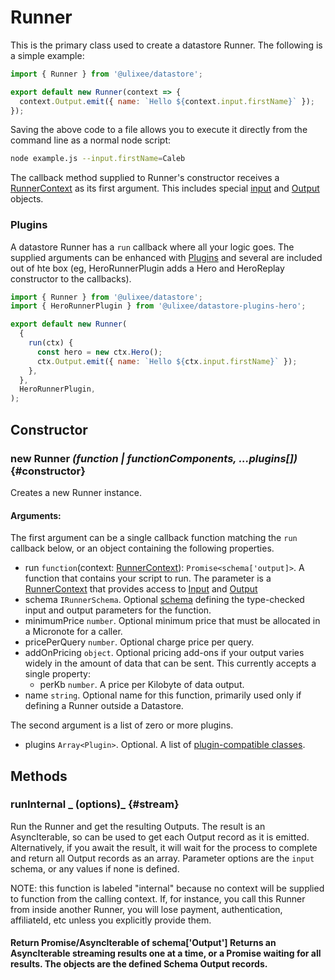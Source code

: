 # Runner

This is the primary class used to create a datastore Runner. The following is a simple example:

```js
import { Runner } from '@ulixee/datastore';

export default new Runner(context => {
  context.Output.emit({ name: `Hello ${context.input.firstName}` });
});
```

Saving the above code to a file allows you to execute it directly from the command line as a normal node script:

```bash
node example.js --input.firstName=Caleb
```

The callback method supplied to Runner's constructor receives a [RunnerContext](./runner-context.md) as its first argument. This includes special [input](./input.md) and [Output](./output.md) objects.

### Plugins

A datastore Runner has a `run` callback where all your logic goes. The supplied arguments can be enhanced with [Plugins](../advanced/plugins.md) and several are included out of hte box (eg, HeroRunnerPlugin adds a Hero and HeroReplay constructor to the callbacks).

```js
import { Runner } from '@ulixee/datastore';
import { HeroRunnerPlugin } from '@ulixee/datastore-plugins-hero';

export default new Runner(
  {
    run(ctx) {
      const hero = new ctx.Hero();
      ctx.Output.emit({ name: `Hello ${ctx.input.firstName}` });
    },
  },
  HeroRunnerPlugin,
);
```

## Constructor

### new Runner _(function | functionComponents, ...plugins[])_ {#constructor}

Creates a new Runner instance.

#### **Arguments**:

The first argument can be a single callback function matching the `run` callback below, or an object containing the following properties.

- run `function`(context: [RunnerContext](./runner-context.md)): `Promise<schema['output]>`. A function that contains your script to run. The parameter is a [RunnerContext](./runner-context.md) that provides access to [Input](./input.md) and [Output](./output.md)
- schema `IRunnerSchema`. Optional [schema](../advanced/runner-schemas.md) defining the type-checked input and output parameters for the function.
- minimumPrice `number`. Optional minimum price that must be allocated in a Micronote for a caller.
- pricePerQuery `number`. Optional charge price per query.
- addOnPricing `object`. Optional pricing add-ons if your output varies widely in the amount of data that can be sent. This currently accepts a single property:
  - perKb `number`. A price per Kilobyte of data output.
- name `string`. Optional name for this function, primarily used only if defining a Runner outside a Datastore.

The second argument is a list of zero or more plugins.

- plugins `Array<Plugin>`. Optional. A list of [plugin-compatible classes](../advanced/plugins).

## Methods

### runInternal _ (options)_ {#stream}

Run the Runner and get the resulting Outputs. The result is an AsyncIterable, so can be used to get each Output record as it is emitted. Alternatively, if you await the result, it will wait for the process to complete and return all Output records as an array. Parameter options are the `input` schema, or any values if none is defined.

NOTE: this function is labeled "internal" because no context will be supplied to function from the calling context. If, for instance, you call this Runner from inside another Runner, you will lose payment, authentication, affiliateId, etc unless you explicitly provide them.

#### Return Promise/AsyncIterable of schema['Output'] Returns an AsyncIterable streaming results one at a time, or a Promise waiting for all results. The objects are the defined Schema Output records.
